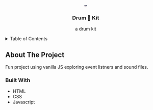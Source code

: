 <a name="readme-top"></a>
<!-- PROJECT LOGO -->
<br />
<div align="center">
    <img src="images/drumkitsplash.jpg" alt="Splash" height="3rem" width="auto">
</div>
<div align="center">
<h3 align="center">Drum 🥁 Kit</h3>
  <p align="center">
    a drum kit
    <br />
  </p>
</div>



<!-- TABLE OF CONTENTS -->
<details>
  <summary>Table of Contents</summary>
  <ol>
    <li>
      <a href="#about-the-project">About The Project</a>
      <ul>
        <li><a href="#built-with">Built With</a></li>
      </ul>
    </li>
  </ol>
</details>



<!-- ABOUT THE PROJECT -->
## About The Project
Fun project using vanilla JS exploring event listners and sound files.

### Built With

* HTML
* CSS
* Javascript
